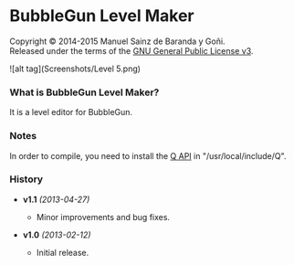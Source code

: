 # BubbleGun Level Maker
Copyright © 2014-2015 Manuel Sainz de Baranda y Goñi.  
Released under the terms of the [GNU General Public License v3](http://www.gnu.org/copyleft/gpl.html).

![alt tag](Screenshots/Level 5.png)
### What is BubbleGun Level Maker?
It is a level editor for BubbleGun.

### Notes
In order to compile, you need to install the [Q API](http://github.com/redcode/Q) in "/usr/local/include/Q".

### History

* __v1.1__ _(2013-04-27)_
    * Minor improvements and bug fixes.

* __v1.0__ _(2013-02-12)_
    * Initial release.
